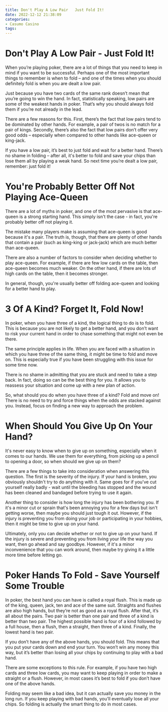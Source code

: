 ```yaml
---
title: Don't Play A Low Pair   Just Fold It!
date: 2022-12-12 21:38:09
categories:
- Casumo Casino
tags:
---
```



#  Don't Play A Low Pair - Just Fold It!

When you’re playing poker, there are a lot of things that you need to keep in mind if you want to be successful. Perhaps one of the most important things to remember is when to fold – and one of the times when you should definitely fold is when you are dealt a low pair.

Just because you have two cards of the same rank doesn’t mean that you’re going to win the hand. In fact, statistically speaking, low pairs are some of the weakest hands in poker. That’s why you should always fold them if you’re not already in the lead.

There are a few reasons for this. First, there’s the fact that low pairs tend to be dominated by other hands. For example, a pair of twos is no match for a pair of kings. Secondly, there’s also the fact that low pairs don’t offer very good odds – especially when compared to other hands like ace-queen or king-jack.

If you have a low pair, it’s best to just fold and wait for a better hand. There’s no shame in folding – after all, it's better to fold and save your chips than lose them all by playing a weak hand. So next time you’re dealt a low pair, remember: just fold it!

#  You're Probably Better Off Not Playing Ace-Queen

There are a lot of myths in poker, and one of the most pervasive is that ace-queen is a strong starting hand. This simply isn't the case - in fact, you're probably better off not playing it.

The mistake many players make is assuming that ace-queen is good because it's a pair. The truth is, though, that there are plenty of other hands that contain a pair (such as king-king or jack-jack) which are much better than ace-queen.

There are also a number of factors to consider when deciding whether to play ace-queen. For example, if there are few low cards on the table, then ace-queen becomes much weaker. On the other hand, if there are lots of high cards on the table, then it becomes stronger.

In general, though, you're usually better off folding ace-queen and looking for a better hand to play.

#  3 Of A Kind? Forget It, Fold Now!

In poker, when you have three of a kind, the logical thing to do is to fold. This is because you are not likely to get a better hand, and you don’t want to risk your current hand in order to chase something that might not even be there.

The same principle applies in life. When you are faced with a situation in which you have three of the same thing, it might be time to fold and move on. This is especially true if you have been struggling with this issue for some time now.

There is no shame in admitting that you are stuck and need to take a step back. In fact, doing so can be the best thing for you. It allows you to reassess your situation and come up with a new plan of action.

So, what should you do when you have three of a kind? Fold and move on! There is no need to try and force things when the odds are stacked against you. Instead, focus on finding a new way to approach the problem.

#  When Should You Give Up On Your Hand?

It's never easy to know when to give up on something, especially when it comes to our hands. We use them for everything, from picking up a pencil to opening a door, so when should we give up on them?

There are a few things to take into consideration when answering this question. The first is the severity of the injury. If your hand is broken, you obviously shouldn't try to do anything with it. Same goes for if you've cut yourself really badly - wait until the bleeding has stopped and the wound has been cleaned and bandaged before trying to use it again.

Another thing to consider is how long the injury has been bothering you. If it's a minor cut or sprain that's been annoying you for a few days but isn't getting worse, then maybe you should just tough it out. However, if the injury is preventing you from doing your job or participating in your hobbies, then it might be time to give up on your hand.

Ultimately, only you can decide whether or not to give up on your hand. If the injury is severe and preventing you from living your life the way you want, then go ahead and say goodbye. However, if it's a minor inconvenience that you can work around, then maybe try giving it a little more time before letting go.

#  Poker Hands To Fold - Save Yourself Some Trouble

In poker, the best hand you can have is called a royal flush. This is made up of the king, queen, jack, ten and ace of the same suit. Straights and flushes are also high hands, but they’re not as good as a royal flush. After that, it’s all about the pairs. Two pair is better than one pair and three of a kind is better than two pair. The highest possible hand is four of a kind followed by a full house, then a flush, then a straight, then three of a kind. Finally, the lowest hand is two pair.

If you don’t have any of the above hands, you should fold. This means that you put your cards down and end your turn. You won’t win any money this way, but it’s better than losing all your chips by continuing to play with a bad hand.

There are some exceptions to this rule. For example, if you have two high cards and three low cards, you may want to keep playing in order to make a straight or a flush. However, in most cases it’s best to fold if you don’t have one of the above hands.

Folding may seem like a bad idea, but it can actually save you money in the long run. If you keep playing with bad hands, you’ll eventually lose all your chips. So folding is actually the smart thing to do in most cases.